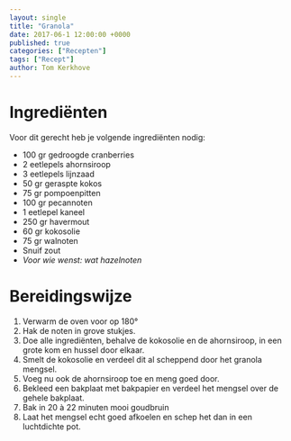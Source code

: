 ```yaml
---
layout: single
title: "Granola"
date: 2017-06-1 12:00:00 +0000
published: true
categories: ["Recepten"]
tags: ["Recept"]
author: Tom Kerkhove
---
```


# Ingrediënten
Voor dit gerecht heb je volgende ingrediënten nodig:

- 100 gr gedroogde cranberries
- 2 eetlepels ahornsiroop
- 3 eetlepels lijnzaad
- 50 gr geraspte kokos
- 75 gr pompoenpitten
- 100 gr pecannoten
- 1 eetlepel kaneel
- 250 gr havermout
- 60 gr kokosolie
- 75 gr walnoten
- Snuif zout
- _Voor wie wenst: wat hazelnoten_


# Bereidingswijze

1. Verwarm de oven voor op 180°
2. Hak de noten in grove stukjes. 
3. Doe alle ingrediënten, behalve de kokosolie en de ahornsiroop, in een grote kom en hussel door elkaar.
4. Smelt de kokosolie en verdeel dit al scheppend door het granola mengsel. 
5. Voeg nu ook de ahornsiroop toe en meng goed door.
6. Bekleed een bakplaat met bakpapier en verdeel het mengsel over de gehele bakplaat.
7. Bak in 20 à 22 minuten mooi goudbruin
8. Laat het mengsel echt goed afkoelen en schep het dan in een luchtdichte pot.
